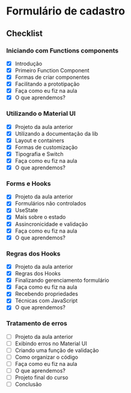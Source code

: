 # Formulário de cadastro

## Checklist

### Iniciando com Functions components

- [x] Introdução
- [x] Primeiro Function Component
- [x] Formas de criar componentes
- [x] Facilitando a prototipação
- [x] Faça como eu fiz na aula
- [x] O que aprendemos?

### Utilizando o Material UI

- [x] Projeto da aula anterior
- [x] Utilizando a documentação da lib
- [x] Layout e containers
- [x] Formas de customização
- [x] Tipografia e Switch
- [x] Faça como eu fiz na aula
- [x] O que aprendemos?

### Forms e Hooks

- [x] Projeto da aula anterior
- [x] Formulários não controlados
- [x] UseState
- [x] Mais sobre o estado
- [x] Assincronicidade e validação
- [x] Faça como eu fiz na aula
- [x] O que aprendemos?

### Regras dos Hooks

- [x] Projeto da aula anterior
- [x] Regras dos Hooks
- [x] Finalizando gerenciamento formulário
- [x] Faça como eu fiz na aula
- [x] Recebendo propriedades
- [x] Técnicas com JavaScript
- [x] O que aprendemos?

### Tratamento de erros

- [ ] Projeto da aula anterior
- [ ] Exibindo erros no Material UI
- [ ] Criando uma função de validação
- [ ] Como organizar o código
- [ ] Faça como eu fiz na aula
- [ ] O que aprendemos?
- [ ] Projeto final do curso
- [ ] Conclusão
